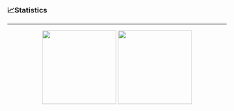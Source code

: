<h3>📈Statistics</h3>
<HR/>
<div align="center">
<img height="170px" src="https://github-readme-stats.vercel.app/api?username=Xzeffort&count_private=true" />
<img height="170px" src="https://github-readme-stats.vercel.app/api/top-langs/?username=Xzeffort&layout=compact&count_private=true&hide=css,c%2B%2B,shell" />
</div>




